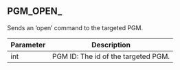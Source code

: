 ## PGM_OPEN_

Sends an ‘open’ command to the targeted PGM.


| Parameter | Description |
| --- | --- |
| int | PGM ID: The id of the targeted PGM. |

